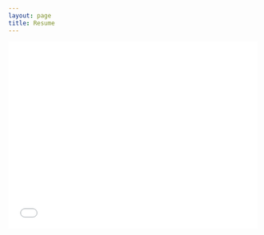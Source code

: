 ```yaml
---
layout: page
title: Resume
---
```


  <embed src="assets/docs/koakande_resume.pdf" width="500" height="375" 
 type="application/pdf">